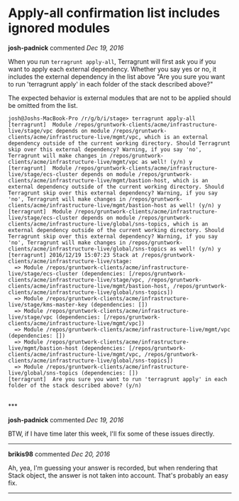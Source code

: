 # Apply-all confirmation list includes ignored modules

**josh-padnick** commented *Dec 19, 2016*

When you run `terragrunt apply-all`, Terragrunt will first ask you if you want to apply each external dependency. Whether you say yes or no, it includes the external dependency in the list above "Are you sure you want to run 'terragrunt apply' in each folder of the stack described above?"

The expected behavior is external modules that are not to be applied should be omitted from the list.

```
josh@Joshs-MacBook-Pro /r/g/b/i/stage> terragrunt apply-all
[terragrunt]  Module /repos/gruntwork-clients/acme/infrastructure-live/stage/vpc depends on module /repos/gruntwork-clients/acme/infrastructure-live/mgmt/vpc, which is an external dependency outside of the current working directory. Should Terragrunt skip over this external dependency? Warning, if you say 'no', Terragrunt will make changes in /repos/gruntwork-clients/acme/infrastructure-live/mgmt/vpc as well! (y/n) y
[terragrunt]  Module /repos/gruntwork-clients/acme/infrastructure-live/stage/ecs-cluster depends on module /repos/gruntwork-clients/acme/infrastructure-live/mgmt/bastion-host, which is an external dependency outside of the current working directory. Should Terragrunt skip over this external dependency? Warning, if you say 'no', Terragrunt will make changes in /repos/gruntwork-clients/acme/infrastructure-live/mgmt/bastion-host as well! (y/n) y
[terragrunt]  Module /repos/gruntwork-clients/acme/infrastructure-live/stage/ecs-cluster depends on module /repos/gruntwork-clients/acme/infrastructure-live/global/sns-topics, which is an external dependency outside of the current working directory. Should Terragrunt skip over this external dependency? Warning, if you say 'no', Terragrunt will make changes in /repos/gruntwork-clients/acme/infrastructure-live/global/sns-topics as well! (y/n) y
[terragrunt] 2016/12/19 15:07:23 Stack at /repos/gruntwork-clients/acme/infrastructure-live/stage:
  => Module /repos/gruntwork-clients/acme/infrastructure-live/stage/ecs-cluster (dependencies: [/repos/gruntwork-clients/acme/infrastructure-live/stage/vpc, /repos/gruntwork-clients/acme/infrastructure-live/mgmt/bastion-host, /repos/gruntwork-clients/acme/infrastructure-live/global/sns-topics])
  => Module /repos/gruntwork-clients/acme/infrastructure-live/stage/kms-master-key (dependencies: [])
  => Module /repos/gruntwork-clients/acme/infrastructure-live/stage/vpc (dependencies: [/repos/gruntwork-clients/acme/infrastructure-live/mgmt/vpc])
  => Module /repos/gruntwork-clients/acme/infrastructure-live/mgmt/vpc (dependencies: [])
  => Module /repos/gruntwork-clients/acme/infrastructure-live/mgmt/bastion-host (dependencies: [/repos/gruntwork-clients/acme/infrastructure-live/mgmt/vpc, /repos/gruntwork-clients/acme/infrastructure-live/global/sns-topics])
  => Module /repos/gruntwork-clients/acme/infrastructure-live/global/sns-topics (dependencies: [])
[terragrunt]  Are you sure you want to run 'terragrunt apply' in each folder of the stack described above? (y/n)
```
<br />
***


**josh-padnick** commented *Dec 19, 2016*

BTW, if I have time later this week, I'll fix some of these issues directly.
***

**brikis98** commented *Dec 20, 2016*

Ah, yea, I'm guessing your answer is recorded, but when rendering that Stack object, the answer is not taken into account. That's probably an easy fix.
***

